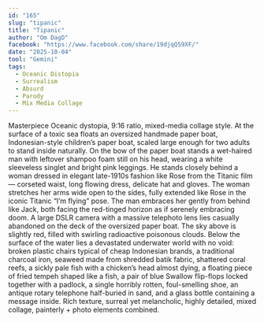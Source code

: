 ```yaml
---
id: "165"
slug: "tipanic"
title: "Tipanic"
author: "Om DagD"
facebook: "https://www.facebook.com/share/19djqQ59XF/"
date: "2025-10-04"
tool: "Gemini"
tags:
  - Oceanic Distopia
  - Surrealism
  - Absurd
  - Parody
  - Mix Media Collage
---
```


Masterpiece Oceanic dystopia, 9:16 ratio, mixed-media collage style. At the surface of a toxic sea floats an oversized handmade paper boat, Indonesian-style children’s paper boat, scaled large enough for two adults to stand inside naturally. On the bow of the paper boat stands a wet-haired man with leftover shampoo foam still on his head, wearing a white sleeveless singlet and bright pink leggings. He stands closely behind a woman dressed in elegant late-1910s fashion like Rose from the Titanic film — corseted waist, long flowing dress, delicate hat and gloves. The woman stretches her arms wide open to the sides, fully extended like Rose in the iconic Titanic “I’m flying” pose. The man embraces her gently from behind like Jack, both facing the red-tinged horizon as if serenely embracing doom. A large DSLR camera with a massive telephoto lens lies casually abandoned on the deck of the oversized paper boat. The sky above is slightly red, filled with swirling radioactive poisonous clouds. Below the surface of the water lies a devastated underwater world with no void: broken plastic chairs typical of cheap Indonesian brands, a traditional charcoal iron, seaweed made from shredded batik fabric, shattered coral reefs, a sickly pale fish with a chicken’s head almost dying, a floating piece of fried tempeh shaped like a fish, a pair of blue Swallow flip-flops locked together with a padlock, a single horribly rotten, foul-smelling shoe, an antique rotary telephone half-buried in sand, and a glass bottle containing a message inside. Rich texture, surreal yet melancholic, highly detailed, mixed collage, painterly + photo elements combined.
